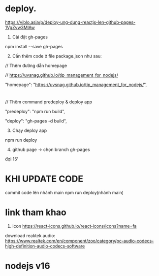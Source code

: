 
# deploy.

https://viblo.asia/p/deploy-ung-dung-reactjs-len-github-pages-1VgZvw3MlAw

1. Cài đặt gh-pages

  npm install --save gh-pages
 
2. Cần thêm code ở file package.json như sau:

// Thêm đường dẫn homepage

// https://uvsnag.github.io/tip_management_for_nodejs/

"homepage": "https://uvsnag.github.io/tip_management_for_nodejs/",
 
#
// Thêm command predeploy & deploy app

"predeploy": "npm run build",

"deploy": "gh-pages -d build",

3. Chạy deploy app

  npm run deploy
 

4. github page -> chọn branch gh-pages

đợi 15'

 

# KHI UPDATE CODE

commit code lên nhánh  main
  npm run deploy(nhánh main)


# link tham khao

1. icon
https://react-icons.github.io/react-icons/icons?name=fa


download reaktek audio:
https://www.realtek.com/en/component/zoo/category/pc-audio-codecs-high-definition-audio-codecs-software

# nodejs v16